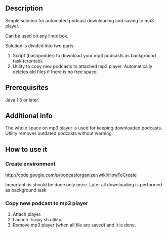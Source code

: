 ## Description ##

Simple solution for automated podcast downloading and saving to mp3 player.

Can be used on any linux box.

Solution is divided into two parts.

  1. Script (bashpodder) to download your mp3 podcasts as background task (crontab).
  1. Utility to copy new podcasts to attached mp3 player. Automatically deletes old files if there is no free space.

## Prerequisites ##

Java 1.5 or later.

## Additional info ##

The whole space on mp3 player is used for keeping downloaded podcasts. Utility removes outdated podcasts without warning.

## How to use it ##

### Create environment ###
http://code.google.com/p/podcastorganizer/wiki/HowToCreate

Important: is should be done only once. Later all downloading is performed as background task

### Copy new podcast to mp3 player ###

  1. Attach player.
  1. Launch ./copy.sh utility.
  1. Remove mp3 player (when all file are saved) and it is done.